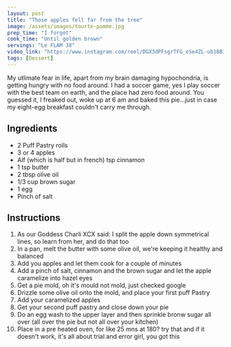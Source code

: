 ```yaml
---
layout: post
title: "Those apples fell far from the tree"
image: /assets/images/tourte-pomme.jpg
prep_time: "I forgot"
cook_time: "Until golden brown"
servings: "Le FLAM 38"
video_link: "https://www.instagram.com/reel/DGX3dPFsgrTFG_eSe4ZL-ub1BB3Sp7Kul_S1eo0/?igsh=MWFnNXB1ZHp5bHhydQ== "
tags: [Dessert]
---
```


My utlimate fear in life, apart from my brain damaging hypochondria, is getting hungry with no food around. I had a soccer game, yes I play soccer with the best team on earth, and the place had zero food around. You guessed it, I freaked out, woke up at 6 am and baked this pie...just in case my eight-egg breakfast couldn't carry me through. 

## Ingredients

* 2 Puff Pastry rolls
* 3 or 4 apples
* Alf (which is half but in french) tsp cinnamon
* 1 tsp butter 
* 2 tbsp olive oil 
* 1/3 cup brown sugar
* 1 egg
* Pinch of salt



## Instructions

1. As our Goddess Charli XCX said: I split the apple down symmetrical lines, so learn from her, and do that too
2. In a pan, melt the butter with some olive oil, we're keeping it healthy and balanced
3. Add you apples and let them cook for a couple of minutes
4. Add a pinch of salt, cinnamon and the brown sugar and let the apple caramelize into hazel eyes
5. Get a pie mold, oh it's mould not mold, just checked google
6. Drizzle some olive oil onto the mold, and place your first puff Pastry
7. Add your caramelized apples
8. Get your second puff pastry and close down your pie
9. Do an egg wash to the upper layer and then sprinkle bronw sugar all over (all over the pie but not all over your kitchen) 
9. Place in a pre heated oven, for like 25 mns at 180? try that and if it doesn't work, it's all about trial and error girl, you got this


